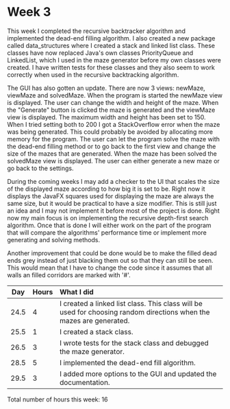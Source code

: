# Week 3

This week I completed the recursive backtracker algorithm and implemented the dead-end filling algorithm. I also created a new package called data_structures where I created a stack and linked list class. These classes have now replaced Java's own classes PriorityQueue and LinkedList, which I used in the maze generator before my own classes were created. I have written tests for these classes and they also seem to work correctly when used in the recursive backtracking algorithm.

The GUI has also gotten an update. There are now 3 views: newMaze, viewMaze and solvedMaze. When the program is started the newMaze view is displayed. The user can change the width and height of the maze. When the "Generate" button is clicked the maze is generated and the viewMaze view is displayed. The maximum width and height has been set to 150. When I tried setting both to 200 I got a StackOverflow error when the maze was being generated. This could probably be avoided by allocating more memory for the program. The user can let the program solve the maze with the dead-end filling method or to go back to the first view and change the size of the mazes that are generated. When the maze has been solved the solvedMaze view is displayed. The user can either generate a new maze or go back to the settings.

During the coming weeks I may add a checker to the UI that scales the size of the displayed maze according to how big it is set to be. Right now it displays the JavaFX squares used for displaying the maze are always the same size, but it would be practical to have a size modifier. This is still just an idea and I may not implement it before most of the project is done. Right now my main focus is on implementing the recursive depth-first search algorithm. Once that is done I will either work on the part of the program that will compare the algorithms' performance time or implement more generating and solving methods.

Another improvement that could be done would be to make the filled dead ends grey instead of just blacking them out so that they can still be seen. This would mean that I have to change the code since it assumes that all walls an filled corridors are marked with '#'.

| Day | Hours | What I did  |
| :----:|:-----| :-----|
|24.5|4| I created a linked list class. This class will be used for choosing random directions when the mazes are generated. |
|25.5|1| I created a stack class. |
|26.5|3| I wrote tests for the stack class and debugged the maze generator. |
|28.5|5| I implemented the dead-end fill algorithm. |
|29.5|3| I added more options to the GUI and updated the documentation. |

Total number of hours this week: 16